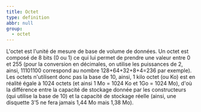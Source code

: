 ```yaml
---
title: Octet
type: definition
abbr: null
group:
  - octet
---
```

L'octet est l'unité de mesure de base de volume de données. Un octet est composé de 8 bits (0 ou 1) ce qui lui permet de prendre une valeur entre 0 et 255 (pour la conversion en décimales, on utilise les puissances de 2, ainsi, 11101100 correspond au nombre 128+64+32+8+4=236 par exemple). Les octets n'utilisent donc pas la base de 10, ainsi, 1 kilo octet (ou Ko) est en réalité égale à 1024 octets (et ainsi 1 Mo = 1024 Ko et 1Go = 1024 Mo), d'où la différence entre la capacité de stockage donnée par les constructeurs (qui utilise la base de 10) et la capacité de stockage réelle (ainsi, une disquette 3'5 ne fera jamais 1,44 Mo mais 1,38 Mo).

